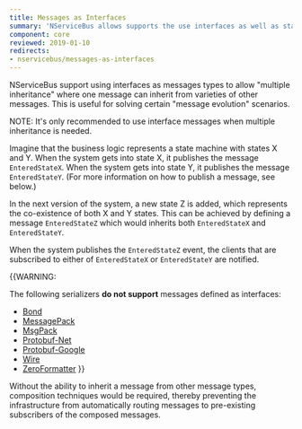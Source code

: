 ```yaml
---
title: Messages as Interfaces
summary: 'NServiceBus allows supports the use interfaces as well as standard XSD and class serialization.'
component: core
reviewed: 2019-01-10
redirects:
- nservicebus/messages-as-interfaces
---
```


NServiceBus support using interfaces as messages types to allow "multiple inheritance" where one message can inherit from varieties of other messages. This is useful for solving certain "message evolution" scenarios.

NOTE: It's only recommended to use interface messages when multiple inheritance is needed.

Imagine that the business logic represents a state machine with states X and Y. When the system gets into state X, it publishes the message `EnteredStateX`. When the system gets into state Y, it publishes the message `EnteredStateY`. (For more information on how to publish a message, see below.)

In the next version of the system, a new state Z is added, which represents the co-existence of both X and Y states. This can be achieved by defining a message `EnteredStateZ` which would inherits both `EnteredStateX` and `EnteredStateY`.

When the system publishes the `EnteredStateZ` event, the clients that are subscribed to either of `EnteredStateX` or `EnteredStateY` are notified.

{{WARNING:

The following serializers **do not support** messages defined as interfaces: 

 * [Bond](/nservicebus/serialization/bond.md)
 * [MessagePack](/nservicebus/serialization/messagepack.md)
 * [MsgPack](/nservicebus/serialization/msgpack.md)
 * [Protobuf-Net](/nservicebus/serialization/protobufnet.md)
 * [Protobuf-Google](/nservicebus/serialization/protobufgoogle.md)
 * [Wire](/nservicebus/serialization/wire.md)
 * [ZeroFormatter](/nservicebus/serialization/zeroformatter.md)
}}

Without the ability to inherit a message from other message types, composition techniques would be required, thereby preventing the infrastructure from automatically routing messages to pre-existing subscribers of the composed messages.
